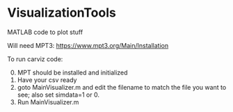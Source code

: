 # VisualizationTools
MATLAB code to plot stuff

Will need MPT3: https://www.mpt3.org/Main/Installation

To run carviz code:

0. MPT should be installed and initialized
1. Have your csv ready
2. goto MainVisualizer.m and edit the filename to match the file you want to see; also set simdata=1 or 0.
3. Run MainVisualizer.m

